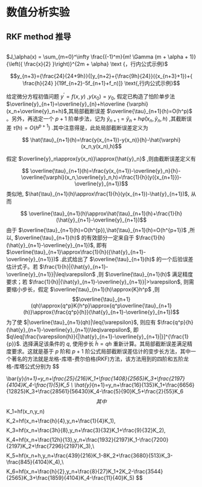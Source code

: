 # 数值分析实验
## RKF method 推导
```
```


$J_\alpha(x) = \sum_{m=0}^\infty \frac{(-1)^m}{m! \Gamma (m + \alpha + 1)} {\left({ \frac{x}{2} }\right)}^{2m + \alpha} \text {，行内公式示例}$

$$y_{n+3}={\frac{24}{24+9h}}{[y_{n+2}+{\frac{9h}{24}}({x_{n+3}+1})+{ \frac{h}{24} }(19f_{n+2}-5f_{n+1}+f_n)]} \text{,行内公式示例}$$


给定微分方程初值问题 $y^{'}=f(x,y)$ ,$y(x_0)=y_0$, 假定已构造了怕阶单步法 $\overline{y}_{n+1}=\overline{y}_{n}+h\overline {\varphi}(x_n+\overline{y}_n+h)$,其局部截断误差 $\overline{\tau}_{n+1}(h)=O(h^p)$ 。另外，再选定一个 $p+1$ 阶单步法，记为 $\hat{y}_{n+1}=\hat{y}_n+h\hat{\varphi}(x_n,\hat{y}_n,h)$ ,其截断误差 $\hat{\tau}(h)=O(h^{p+1})$ .其中注意得是，此处局部截断误差定义为

$$ \hat{\tau}_{n+1}(h)=\frac{y(x_{n+1})-y(x_n)}{h}-\hat{\varphi}(x_n,y(x_n),h)$$

假定 $\overline{y}_n\approx{y(x_n)}\approx{\hat{y}_n}$ ,则由截断误差定义有

$$ \overline{\tau}_{n+1}(h)=\frac{y(x_{n+1})-\overline{y}_n}{h}-\overline{\varphi}(x_n,\overline{y}_n,h)=\frac{1}{h}(y({x_{n+1}})-\overline{y}_{n+1})$$
类似地, $\hat{\tau}_{n+1}(h)\approx\frac{1}{h}(y(x_{n+1})-\hat{y}_{n+1})$, 从而

$$ \overline{\tau}_{n+1}(h)\approx\hat{\tau}_{n+1}(h)+\frac{1}{h}(\hat{y}_{n+1}-\overline{y}_{n+1})$$
由于 $\overline{\tau}_{n+1}(h)=O(h^{p}),\hat{\tau}_{n+1}(h)=O(h^{p+1})$ ,所以, $\overline{\tau}_{n+1}(h)$ 的有效部分一定来自于 $\frac{1}{h}(\hat{y}_{n+1}-\overline{y}_{n+1})$,
即有 $\overline{\tau}_{n+1}\approx\frac{1}{h}({\hat{y}_{n+1}-\overline{y}_{n+1}})$ .此式给出了 $\overline{\tau}_{n+1}(h)$ 的一个后验误差估计式子。若  $\frac{1}{h}|{\hat{y}_{n+1}-\overline{y}_{n+1}}|\leq\varepsilon$ ,则 $\overline{\tau}_{n+1}(h)$ 满足精度要求；若 $\frac{1}{h}|{\hat{y}_{n+1}-\overline{y}_{n+1}}|>\varepsilon$, 则需要缩小步长，假定 $\overline{\tau}_{n+1}(h)\approx{K}h^p$ ,则
$$\overline{\tau}_{n+1}(qh)\approx{q^p}K{h^p}\approx{q^p\overline{\tau}_{n+1}(h)}\approx{\frac{q^p}{h}}(\hat{y}_{n+1}-\overline{y}_{n+1})$$
为了使 $|\overline{\tau}_{n+1}(qh)|\leq{\varepsilon}$, 则应有 $\frac{q^p}{h}(\hat{y}_{n+1}-\overline{y}_{n+1})\leq\varepsilon$, 即 $q\leq[\frac{\varepsilon{h}}{|\hat{y}_{n+1}-\overline{y}_{n+1}|}]^{\frac{1}{p}}$. 选择满足该条件的 $q$, 使用步长 $\widetilde{h}=qh$ 重新计算。其局部截断误差满足精度要求。这就是基于 $p$ 阶和 $p+1$ 阶公式局部截断误差估计的变步长方法，其中一个著名的方法就是龙格-库塔-费尔伯格(RKF)方法，该方法用到的四阶和五阶龙格-库塔公式分别为
$$
 
\bar{y}_{n+1}=y_n+\frac{25}{216}K_1+\frac{1408}{2565}K_3+\frac{2197}{4104}K_4-\frac{1}{5}K_5
\\
\hat{y}_{n+1}=y_n+\frac{16}{135}K_1+\frac{6656}{12825}K_3+\frac{28561}{56430}K_4-\frac{5}{90}K_5+\frac{2}{55}K_6
$$
其中
$$
K_1=hf(x_n,y_n)
$$
$$
K_2=hf(x_n+\frac{h}{4},y_n+\frac{1}{4}K_1),
$$
$$
K_3=hf(x_n+\frac{3h}{8},y_n+\frac{3}{32}K_1+\frac{9}{32}K_2),
$$
$$
K_4=hf(x_n+\frac{12h}{13},y_n+\frac{1932}{2197}K_1-\frac{7200}{2197}K_2+\frac{7296}{2197}K_3),\\
$$
$$
K_5=hf(x_n+h,y_n+\frac{439}{216}K_1-8K_2+\frac{3680}{513}K_3-\frac{845}{4104}K_4),\\
$$
$$
K_6=hf(x_n+\frac{h}{2},y_n+\frac{8}{27}K_1+2K_2-\frac{3544}{2565}K_3+\frac{1859}{4104}K_4-\frac{11}{40}K_5)
$$
